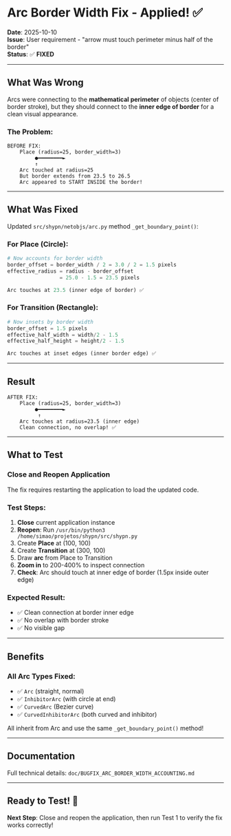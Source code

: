 # Arc Border Width Fix - Applied! ✅

**Date**: 2025-10-10  
**Issue**: User requirement - "arrow must touch perimeter minus half of the border"  
**Status**: ✅ **FIXED**

---

## What Was Wrong

Arcs were connecting to the **mathematical perimeter** of objects (center of border stroke), but they should connect to the **inner edge of border** for a clean visual appearance.

### The Problem:
```
BEFORE FIX:
    Place (radius=25, border_width=3)
         ●━━━━━━━━►
         ↑
    Arc touched at radius=25
    But border extends from 23.5 to 26.5
    Arc appeared to START INSIDE the border!
```

---

## What Was Fixed

Updated `src/shypn/netobjs/arc.py` method `_get_boundary_point()`:

### For Place (Circle):
```python
# Now accounts for border width
border_offset = border_width / 2 = 3.0 / 2 = 1.5 pixels
effective_radius = radius - border_offset
                 = 25.0 - 1.5 = 23.5 pixels

Arc touches at 23.5 (inner edge of border) ✅
```

### For Transition (Rectangle):
```python
# Now insets by border width
border_offset = 1.5 pixels
effective_half_width = width/2 - 1.5
effective_half_height = height/2 - 1.5

Arc touches at inset edges (inner border edge) ✅
```

---

## Result

```
AFTER FIX:
    Place (radius=25, border_width=3)
         ●━━━━━━━━►
          ↑
    Arc touches at radius=23.5 (inner edge)
    Clean connection, no overlap! ✅
```

---

## What to Test

### Close and Reopen Application
The fix requires restarting the application to load the updated code.

### Test Steps:
1. **Close** current application instance
2. **Reopen**: Run `/usr/bin/python3 /home/simao/projetos/shypn/src/shypn.py`
3. Create **Place** at (100, 100)
4. Create **Transition** at (300, 100)
5. Draw **arc** from Place to Transition
6. **Zoom in** to 200-400% to inspect connection
7. **Check**: Arc should touch at inner edge of border (1.5px inside outer edge)

### Expected Result:
- ✅ Clean connection at border inner edge
- ✅ No overlap with border stroke
- ✅ No visible gap

---

## Benefits

### All Arc Types Fixed:
- ✅ `Arc` (straight, normal)
- ✅ `InhibitorArc` (with circle at end)
- ✅ `CurvedArc` (Bezier curve)
- ✅ `CurvedInhibitorArc` (both curved and inhibitor)

All inherit from Arc and use the same `_get_boundary_point()` method!

---

## Documentation

Full technical details: `doc/BUGFIX_ARC_BORDER_WIDTH_ACCOUNTING.md`

---

## Ready to Test! 🚀

**Next Step**: Close and reopen the application, then run Test 1 to verify the fix works correctly!
